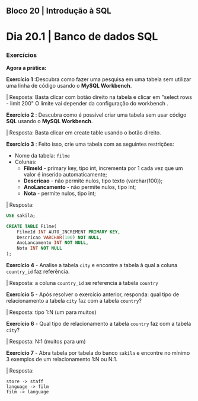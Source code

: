 ## Bloco 20 | Introdução à SQL

# Dia 20.1 | Banco de dados SQL

### Exercícios

**Agora a prática:**

**Exercício 1** :Descubra como fazer uma pesquisa em uma tabela sem utilizar uma linha de código usando o **MySQL Workbench**.

| Resposta: Basta clicar com botão direito na tabela e clicar em "select rows - limit 200" O limite vai depender da configuração do workbench .

**Exercício 2** : Descubra como é possível criar uma tabela sem usar código **SQL** usando o **MySQL Workbench**.

| Resposta: Basta clicar em create table usando o botão direito.

**Exercício 3** : Feito isso, crie uma tabela com as seguintes restrições:
- Nome da tabela: `filme`
- Colunas:
  - **FilmeId** - primary key, tipo int, incrementa por 1 cada vez que um valor é inserido automaticamente;
  - **Descricao** - não permite nulos, tipo texto (varchar(100));
  - **AnoLancamento** - não permite nulos, tipo int;
  - **Nota** - permite nulos, tipo int;

| Resposta:
```sql
USE sakila;

CREATE TABLE Filme(
	FilmeId INT AUTO_INCREMENT PRIMARY KEY,
    Descricao VARCHAR(100) NOT NULL,
    AnoLancamento INT NOT NULL,
    Nota INT NOT NULL
);
```

**Exercício 4** - Analise a tabela `city` e encontre a tabela à qual a coluna `country_id` faz referência.

| Resposta: a coluna `country_id` se referencia à tabela `country`

**Exercício 5** - Após resolver o exercício anterior, responda: qual tipo de relacionamento a tabela `city` faz com a tabela `country`?

| Resposta: tipo 1:N (um para muitos)

**Exercício 6** - Qual tipo de relacionamento a tabela `country` faz com a tabela `city`?

| Resposta: N:1 (muitos para um)

**Exercício 7** - Abra tabela por tabela do banco `sakila` e encontre no mínimo 3 exemplos de um relacionamento 1:N ou N:1.

| Resposta:
```
store -> staff
language -> film
film -> language
```